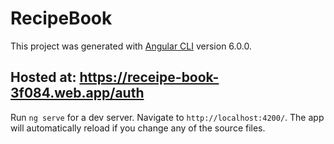# RecipeBook

This project was generated with [Angular CLI](https://github.com/angular/angular-cli) version 6.0.0.

## Hosted at: https://receipe-book-3f084.web.app/auth

Run `ng serve` for a dev server. Navigate to `http://localhost:4200/`. The app will automatically reload if you change any of the source files.
